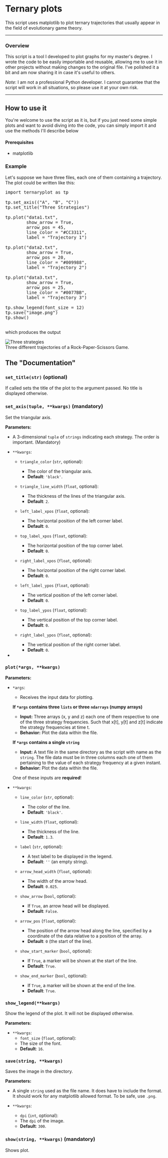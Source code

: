 # Ternary plots

This script uses matplotlib to plot ternary trajectories that usually appear in the field of evolutionary game theory.

---

### **Overview**

This script is a tool I developed to plot graphs for my master's degree. I wrote the code to be easily importable and reusable, allowing me to use it in other projects without making changes to the original file. I've polished it a bit and am now sharing it in case it's useful to others.

_Note_: I am not a professional Python developer. I cannot guarantee that the script will work in all situations, so please use it at your own risk.

---

## **How to use it**

You're welcome to use the script as it is, but if you just need some simple plots and want to avoid diving into the code, you can simply import it and use the methods I'll describe below

#### **Prerequisites**

* matplotlib

### Example ###
Let's suppose we have three files, each one of them containing a trajectory. The plot could be written like this:
<pre>
import ternaryplot as tp

tp.set_axis(("A", "B", "C"))
tp.set_title("Three Strategies")

tp.plot("data1.txt", 
        show_arrow = True, 
        arrow_pos = 45, 
        line_color = "#CC3311", 
        label = "Trajectory 1")

tp.plot("data2.txt", 
        show_arrow = True, 
        arrow_pos = 20, 
        line_color = "#009988", 
        label = "Trajectory 2")

tp.plot("data3.txt", 
        show_arrow = True, 
        arrow_pos = 25, 
        line_color = "#0077BB", 
        label = "Trajectory 3")

tp.show_legend(font_size = 12)
tp.save("image.png")
tp.show()

</pre>

which produces the output

<div algin = "center">
<img src="trajectories.png" alt="Three strategies">
<br>
Three different trajectories of a Rock-Paper-Scissors Game.</figcaption>
</div>

## The "Documentation" ##
### `set_title(str)` (optional)
If called sets the title of the plot to the argument passed. No title is displayed otherwise.

### `set_axis(tuple, **kwargs)` (mandatory)
Set the triangular axis.

**Parameters:**

* A 3-dimensional `tuple`  of `strings` indicating each strategy. The order is important. (Mandatory)

* `**kwargs`:

    * `triangle_color` (`str`, optional):
        * The color of the triangular axis.
        * **Default**: `'black'`.

    * `triangle_line_width` (`float`, optional):
        * The thickness of the lines of the triangular axis.
        * **Default**: `2`.

    * `left_label_xpos` (`float`, optional):
        * The horizontal position of the left corner label.
        * **Default**: `0`.

    * `top_label_xpos` (`float`, optional):
        * The horizontal position of the top corner label.
        * **Default**: `0`.

    * `right_label_xpos` (`float`, optional):
        * The horizontal position of the right corner label.
        * **Default**: `0`.

    * `left_label_ypos` (`float`, optional):
        * The vertical position of the left corner label.
        * **Default**: `0`.

    * `top_label_ypos` (`float`, optional):
        * The vertical position of the top corner label.
        * **Default**: `0`.

    * `right_label_ypos` (`float`, optional):
        * The vertical position of the right corner label.
        * **Default**: `0`.

* 
### `plot(*args, **kwargs)`

**Parameters:**

* `*args`:
    * Receives the input data for plotting.

    **If `*args` contains three `lists` or three `ndarrays` (numpy arrays)**
    * **Input:** Three arrays (x, y and z) each one of them respective to one of the three strategy frequencies. Such that x[t], y[t] and z[t] indicate the strategy frequencies at time t.
    * **Behavior:** Plot the data within the file.    

    **If `*args` contains a single `string`**
    * **Input:** A text file in the same directory as the script with name as the `string`. The file data must be in three columns each one of them pertaining to the value of each strategy frequency at a given instant.
    * **Behavior:** Plot the data within the file.

    One of these inputs are **required**!

* `**kwargs`:
    * `line_color` (`str`, optional):
        * The color of the line.
        * **Default**: `'black'`.

    * `line_width` (`float`, optional):
        * The thickness of the line.
        * **Default**: `1.3`.

    * `label` (`str`, optional):
        * A text label to be displayed in the legend.
        * **Default**: `''` (an empty string).

    * `arrow_head_width` (`float`, optional):
        * The width of the arrow head. 
        * **Default**: `0.025`.

    * `show_arrow` (`bool`, optional):
        * If `True`, an arrow head will be displayed.
        * **Default**: `False`.

    * `arrow_pos` (`float`, optional):
        * The position of the arrow head along the line, specified by a coordinate of the data relative to a position of the array.
        * **Default**: `0` (the start of the line).

    * `show_start_marker` (`bool`, optional):
        * If `True`, a marker will be shown at the start of the line.
        * **Default**: `True`.

    * `show_end_marker` (`bool`, optional):
        * If `True`, a marker will be shown at the end of the line.
        * **Default**: `True`.

### `show_legend(**kwargs)`
Show the legend of the plot. It will not be displayed otherwise.

**Parameters:**

* `**kwargs`:
    * `font_size` (`float`, optional):
    * The size of the font.
    * **Default**: `16`.

### `save(string, **kwargs)`
Saves the image in the directory.

**Parameters:**
* A single `string` used as the file name. It does have to include the format. It should work for any matplotlib allowed format. To be safe, use `.png`.

* `**kwargs`:
    * `dpi` (`int`, optional):
    * The `dpi` of the image.
    * **Default**: `300`.

### `show(string, **kwargs)` (mandatory)
Shows plot.
